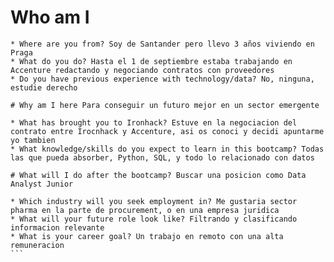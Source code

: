 # Who am I

    * Where are you from? Soy de Santander pero llevo 3 años viviendo en Praga
    * What do you do? Hasta el 1 de septiembre estaba trabajando en Accenture redactando y negociando contratos con proveedores
    * Do you have previous experience with technology/data? No, ninguna, estudie derecho

    # Why am I here Para conseguir un futuro mejor en un sector emergente

    * What has brought you to Ironhack? Estuve en la negociacion del contrato entre Irocnhack y Accenture, asi os conoci y decidi apuntarme yo tambien
    * What knowledge/skills do you expect to learn in this bootcamp? Todas las que pueda absorber, Python, SQL, y todo lo relacionado con datos

    # What will I do after the bootcamp? Buscar una posicion como Data Analyst Junior

    * Which industry will you seek employment in? Me gustaria sector pharma en la parte de procurement, o en una empresa juridica
    * What will your future role look like? Filtrando y clasificando informacion relevante
    * What is your career goal? Un trabajo en remoto con una alta remuneracion
    ```


